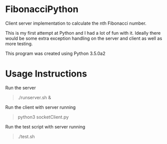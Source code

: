 # FibonacciPython

Client server implementation to calculate the nth Fibonacci number.

This is my first attempt at Python and I had a lot of fun with it.
Ideally there would be some extra exception handling on the server and client as well as more testing.

This program was created using Python 3.5.0a2

# Usage Instructions
Run the server

> ./runserver.sh &

Run the client with server running

> python3 socketClient.py <arg>

Run the test script with server running

> ./test.sh

